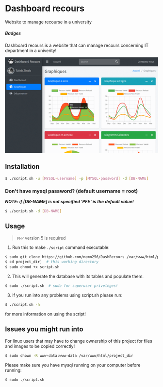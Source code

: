# Dashboard recours

Website to manage recourse in a university

##### Badges

Dashboard recours is a website that can manage recours concerning IT department in a univerity!

![demo](./Plugins/demo.gif)

## Installation

```bash
$ ./script.sh -u [MYSQL-username] -p [MYSQL-password] -d [DB-NAME]
```

### Don't have mysql password? (default username = root)

**_NOTE: if [DB-NAME] is not specified 'PFE' is the default value!_**
```bash
$ ./script.sh -d [DB-NAME]
```

## Usage

> `PHP` version 5 is required
1. Run this to make `./script` command executable:
```bash
$ sudo git clone https://github.com/nemo256/DashRecours /var/www/html/project_dir  # for linux users
$ cd project_dir]  # this working directory
$ sudo chmod +x script.sh
```
2. This will generate the database with its tables and populate them:
```bash
$ sudo ./script.sh  # sudo for superuser priveleges!
```
3. If you run into any problems using script.sh please run:
```bash
$ ./script.sh -h
```
for more information on using the script!

## Issues you might run into

For linux users that may have to change ownership of this project for files and images to be copied correctly!
```bash
$ sudo chown -R www-data:www-data /var/www/html/project_dir
```

Please make sure you have mysql running on your computer before running:
```bash
$ sudo ./script.sh
```
